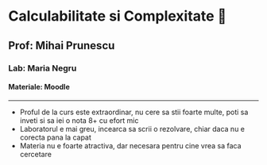 # Calculabilitate si Complexitate 🔢

## Prof: Mihai Prunescu

### Lab: Maria Negru

#### Materiale: Moodle

---

- Proful de la curs este extraordinar, nu cere sa stii foarte multe, poti sa inveti si sa iei o nota 8+ cu efort mic
- Laboratorul e mai greu, incearca sa scrii o rezolvare, chiar daca nu e corecta pana la capat
- Materia nu e foarte atractiva, dar necesara pentru cine vrea sa faca cercetare
